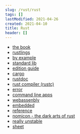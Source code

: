 ```yaml
---
slug: /rust/rust
tags: []
lastModified: 2021-04-26
created: 2021-04-10
title: Rust
header: []
---
```


- [the book][thebook]
- [rustlings][rustlings]
- [by example][example]
- [standard lib][std]
- [edition guide][edition]
- [cargo][cargo]
- [rustdoc][rustdoc]
- [rust compiler (rustc)][rustc]
- [error][error]
- [command line apps][cmd]
- [webassenbly][wasm]
- [embedded][embedded]
- [reference][reference]
- [nomicon - the dark arts of rust][nomicon]
- [really unstable][unstable]
- [sheet][sheet]


[thebook]: https://doc.rust-lang.org/book/
[rustlings]: https://github.com/rust-lang/rustlings/
[example]: https://doc.rust-lang.org/stable/rust-by-example/
[std]: https://doc.rust-lang.org/std/index.html
[edition]: https://doc.rust-lang.org/edition-guide/index.html
[cargo]: https://doc.rust-lang.org/cargo/index.html
[rustdoc]: https://doc.rust-lang.org/rustdoc/index.html
[rustc]: https://doc.rust-lang.org/rustc/index.html
[error]: https://doc.rust-lang.org/error-index.html
[cmd]: https://rust-cli.github.io/book/index.html
[wasm]: https://rustwasm.github.io/docs/book/
[embedded]: https://doc.rust-lang.org/stable/embedded-book/
[reference]: https://doc.rust-lang.org/reference/index.html
[nomicon]: https://doc.rust-lang.org/nomicon/index.html
[unstable]: https://doc.rust-lang.org/nightly/unstable-book/index.html
[sheet]: https://cheats.rs/